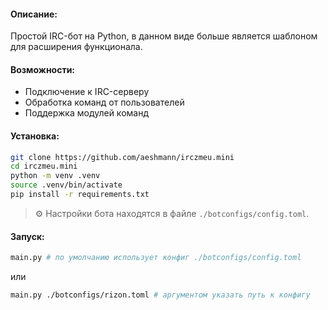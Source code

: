 #### Описание:
Простой IRC-бот на Python, в данном виде больше является шаблоном для расширения функционала.

#### Возможности:
- Подключение к IRC-серверу
- Обработка команд от пользователей
- Поддержка модулей команд

#### Установка:
```bash
git clone https://github.com/aeshmann/irczmeu.mini
cd irczmeu.mini
python -m venv .venv
source .venv/bin/activate
pip install -r requirements.txt
```

> ⚙️ Настройки бота находятся в файле `./botconfigs/config.toml`.
#### Запуск:
```bash
main.py # по умолчанию использует конфиг ./botconfigs/config.toml
```
или 
```bash
main.py ./botconfigs/rizon.toml # аргументом указать путь к конфигу
```

